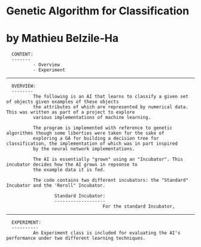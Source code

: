 # Genetic Algorithm for Classification                                                                         
# by Mathieu Belzile-Ha

      CONTENT:
      -------
              - Overview
              - Experiment
              
--------------------------------------------------------------------------------------------------------------------------------
              
      OVERVIEW:
      --------
              The following is an AI that learns to classify a given set of objects given examples of these objects
              the attributes of which are represented by numerical data. This was written as part of a project to explore
              various implementations of machine learning.
              
              The program is implemented with reference to genetic algorithms though some liberties were taken for the sake of
              exploring a GA for building a decision tree for classification, the implementation of which was in part inspired
              by the neural network implementations.
              
              The AI is essentially "grown" using an "Incubator". This incubator decides how the AI grows in repsonse to
              the example data it is fed.
              
              The code contains two different incubators: the "Standard" Incubator and the 'Reroll" Incubator.
              
                      Standard Incubator:
                      -------------------
                                        For the standard Incubator, 
              
--------------------------------------------------------------------------------------------------------------------------------

      EXPERIMENT:
      ----------
              An Experiment class is included for evaluating the AI's performance under two different learning techniques.
